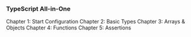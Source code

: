 ### TypeScript All-in-One

Chapter 1: Start Configuration
Chapter 2: Basic Types
Chapter 3: Arrays & Objects
Chapter 4: Functions
Chapter 5: Assertions